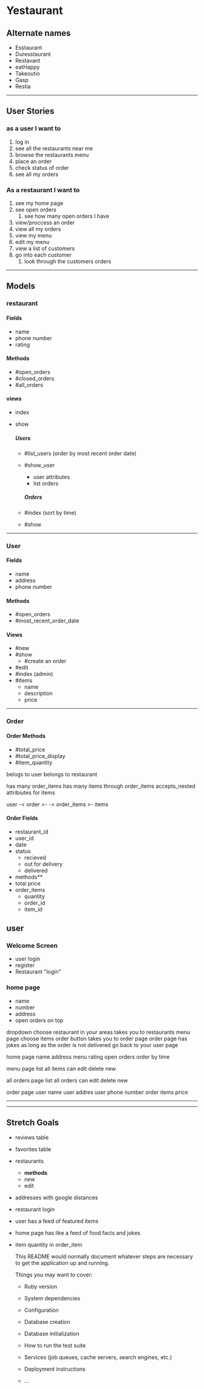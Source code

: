 # Yestaurant

## Alternate names

- Esstaurant
- Duresstaurant
- Restavant
- eatHappy
- Takeoutio
- Gasp
- Restia

---

## User Stories

### as a **user** I want to

1. log in
2. see all the restaurants near me
3. browse the restaurants menu
4. place an order
5. check status of order
6. see all my orders

### As a **restaurant** I want to

1. see my home page
2. see open orders
   1. see how many open orders I have
3. view/proccess an order
4. view all my orders
5. view my menu
6. edit my menu
7. view a list of customers
8. go into each customer
   1. look through the customers orders

---

## Models

### restaurant

#### Fields

- name
- phone number
- rating

#### Methods

- #open_orders
- #closed_orders
- #all_orders
  
#### views

- index
- show

    ##### Users

  - #list_users (order by most recent order date)
  - #show_user
    - user attributes
    - list orders

    ##### Orders

  - #index (sort by time)
  - #show

---

### User

#### Fields

- name
- address
- phone number

#### Methods

- #open_orders
- #most_recent_order_date

#### Views

- #new
- #show
  - #create an order
- #edit
- #index (admin)
- #items 
  - name
  - description
  - price

---

### Order

#### Order Methods

- #total_price
- #total_price_display
- #item_quantity

belogs to user
belongs to restaurant

has many order_items
has many items through order_items
accepts_nested attribiutes for items

user -< order >- 
  -< order_items >- items

#### Order Fields

- restaurant_id
- user_id
- date
- status
  - recieved
  - out for delivery
  - delivered
- methods**
- total price
- order_items
  - quantity
  - order_id
  - item_id

## user

### Welcome Screen

- user login  
- register  
- Restaurant "login"  

### home page
- name
- number
- address
- open orders on top

dropdown choose restaurant in your areas
  takes you to restaurants menu page
  choose items
  order button
  takes you to order page
    order page has jokes as long as the order is not delivered
    go back to your user page


home page
  name
  address
  menu
  rating
  open orders
    order by time

menu page
  list all items
  can edit
  delete new

all orders page
  list all orders
  can edit
  delete new

order page
  user name
  user addres
  user phone  number
  order items
  price

---

---

## Stretch Goals

- reviews table
- favorites table
- restaurants
  - **methods**
  - new
  - edit
- addresses with google distances
- restaurant login
- user has a feed of featured items
- home page has like a feed of food facts and jokes
- item quantity in order_item


    This README would normally document whatever steps are necessary to get the
    application up and running.

    Things you may want to cover:

    * Ruby version

    * System dependencies

    * Configuration

    * Database creation

    * Database initialization

    * How to run the test suite

    * Services (job queues, cache servers, search engines, etc.)

    * Deployment instructions

    * ...
